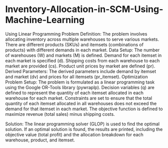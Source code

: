 # Inventory-Allocation-in-SCM-Using-Machine-Learning
Using Linear Programming
Problem Definition: The problem involves allocating inventory across multiple warehouses to serve various markets. There are different products (SKUs) and itemsets (combinations of products) with different demands in each market. 
Data Setup: The number of warehouses (W) and markets (M) is defined. Demand for each itemset in each market is specified (d). Shipping costs from each warehouse to each market are provided (cs). Product unit prices by market are defined (pr). 
Derived Parameters: The derived parameters include demand by itemset and market (dv) and prices for all itemsets (pr_itemset). 
Optimization Problem Setup: The problem is formulated as a linear programming task using the Google OR-Tools library (pywraplp). Decision variables (q) are defined to represent the quantity of each itemset allocated in each warehouse for each market. Constraints are set to ensure that the total quantity of each itemset allocated in all warehouses does not exceed the demand for that itemset in each market. The objective function is defined to maximize revenue (total sales) minus shipping costs. 

Solution: The linear programming solver (GLOP) is used to find the optimal solution. If an optimal solution is found, the results are printed, including the objective value (total profit) and the allocation breakdown for each warehouse, product, and itemset.
